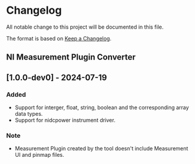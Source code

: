 # Changelog

All notable change to this project will be documented in this file.

The format is based on [Keep a Changelog](https://keepachangelog.com/en/1.1.0/).

## NI Measurement Plugin Converter

## [1.0.0-dev0] - 2024-07-19

### Added

- Support for interger, float, string, boolean and the corresponding array data types.
- Support for nidcpower instrument driver.

### Note

- Measurement Plugin created by the tool doesn't include Measurement UI and pinmap files.
  